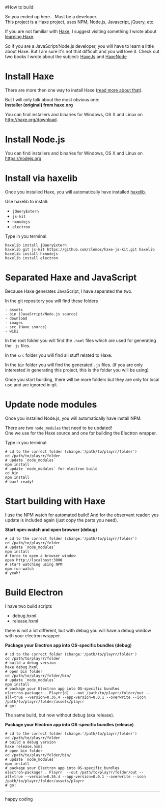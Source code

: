 #How to build


So you ended up here... Must be a developer.  
This project is a Haxe project, uses NPM, Node.js, Javascript, jQuery, etc.

If you are not familiar with [Haxe](http://www.haxe.org), I suggest visiting something I wrote about [learning Haxe](http://matthijskamstra.github.io/haxenode/haxe/learn-haxe.html). 

So if you are a JavaScript/Node.js developer, you will have to learn a little about Haxe. But I am sure it's not that difficult and you will love it. Check out two books I wrote about the subject: [HaxeJs](http://matthijskamstra.github.io/haxejs) and [HaxeNode](http://matthijskamstra.github.io/haxenode)




# Install Haxe

There are more then one way to install Haxe ([read more about that](http://matthijskamstra.github.io/haxejs/haxe/installation.html)).

But I will only talk about the most obvious one:  
**Installer (original) from [haxe.org](http://www.haxe.org)**

You can find installers and binaries for Windows, OS X and Linux on <http://haxe.org/download>.

# Install Node.js

You can find installers and binaries for Windows, OS X and Linux on <https://nodejs.org>


# Install via haxelib

Once you installed Haxe, you will automatically have installed [haxelib](http://lib.haxe.org/).

Use haxelib to install: 

- `jQueryExtern`
- `js-kit`
- `hxnodejs`
- `electron`


Type in you terminal:

```
haxelib install jQueryExtern
haxelib git js-kit https://github.com/clemos/haxe-js-kit.git haxelib
haxelib install hxnodejs
haxelib install electron

```
# Separated Haxe and JavaScript

Because Haxe generates JavaScript, I have separated the two.


In the git repository you will find these folders

```
- assets
- bin (JavaSrript/Node.js source)
- download
- images 
- src (Haxe source)
- wiki
```

In the root folder you will find the `.hxml` files which are used for generating the `.js` files.

In the `src` folder you will find all stuff related to Haxe.

In the `bin` folder you will find the generated `.js` files.
(if you are only interested in generating this project, this is the folder you will be using)

Once you start building, there will be more folders but they are only for local use and are ignored in git.


# Update node modules

Once you installed Node.js, you will automatically have install NPM.

There are two `node_modules` that need to be updated!  
One we use for the Haxe source and one for building the Electron wrapper.


Type in you terminal:

```
# cd to the correct folder (change:'/path/to/playrr/folder')
cd /path/to/playrr/folder
# update `node_modules`
npm install
# update `node_modules` for electron build
cd bin
npm install
# bam! ready!
```

# Start building with Haxe

I use the NPM watch for automated build! 
And for the observant reader: yes update is included again (just copy the parts you need).

**Start npm-watch and open browser (debug)**

```
# cd to the correct folder (change:'/path/to/playrr/folder')
cd /path/to/playrr/folder
# update `node_modules`
npm install
# force to open a browser window
open http://localhost:3000
# start watching using NPM
npm run watch
# yeah!
```

# Build Electron

I have two build scripts

- debug.hxml
- release.hxml

there is not a lot different, but with debug you will have a debug window with your electron wrapper.

**Package your Electron app into OS-specific bundles (debug)**

```
# cd to the correct folder (change:'/path/to/playrr/folder')
cd /path/to/playrr/folder
# build a debug version 
haxe debug.hxml
# open bin folder
cd /path/to/playrr/folder/bin/
# update `node_modules`
npm install
# package your Electron app into OS-specific bundles 
electron-packager . Playrr[d]  --out /path/to/playrr/folder/out --all=true --version=0.36.4 --app-version=0.0.1 --overwrite --icon /path/to/playrr/folder/assets/playrr
# go!
```

The same build, but now without debug (aka release).

**Package your Electron app into OS-specific bundles (release)**

```
# cd to the correct folder (change:'/path/to/playrr/folder')
cd /path/to/playrr/folder
# build a debug version 
haxe release.hxml
# open bin folder
cd /path/to/playrr/folder/bin/
# update `node_modules`
npm install
# package your Electron app into OS-specific bundles 
electron-packager . Playrr  --out /path/to/playrr/folder/out --all=true --version=0.36.4 --app-version=0.0.1 --overwrite --icon /path/to/playrr/folder/assets/playrr
# go!
```
----

happy coding
